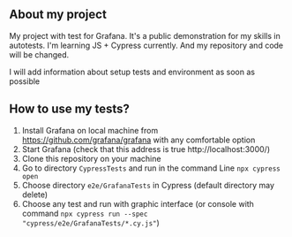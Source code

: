## About my project

My project with test for Grafana. It's a public demonstration for my skills in autotests. 
I'm learning JS + Cypress currently. And my repository and code will be changed.

I will add information about setup tests and environment as soon as possible

## How to use my tests?
1) Install Grafana on local machine from https://github.com/grafana/grafana with any comfortable option
2) Start Grafana (check that this address is true http://localhost:3000/)
3) Clone this repository on your machine
4) Go to directory `CypressTests` and run in the command Line `npx cypress open`
5) Choose directory `e2e/GrafanaTests` in Cypress (default directory may delete)
6) Choose any test and run with graphic interface (or console with command `npx cypress run --spec "cypress/e2e/GrafanaTests/*.cy.js"`)



